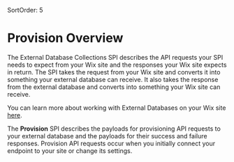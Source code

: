 SortOrder: 5
# Provision Overview
The External Database Collections SPI describes the API requests your SPI needs to expect from your Wix site and the responses your Wix site expects in return. The SPI takes the request from your Wix site and converts it into something your external database can receive. It also takes the response from the external database and converts into something your Wix site can receive.

You can learn more about working with External Databases on your Wix site  [here](https://support.wix.com/en/article/working-with-external-database-collections).

The  **Provision**  SPI describes the payloads for provisioning API requests to your external database and the payloads for their success and failure responses. Provision API requests occur when you initially connect your endpoint to your site or change its settings.
